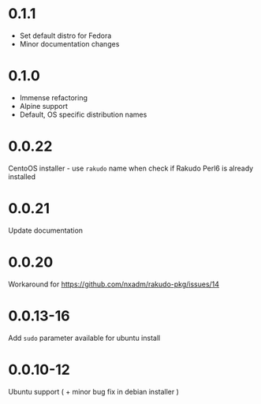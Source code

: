 # 0.1.1

- Set default distro for Fedora
- Minor documentation changes

# 0.1.0

- Immense refactoring
- Alpine support
- Default, OS specific distribution names

# 0.0.22

CentoOS installer - use `rakudo` name when check if Rakudo Perl6 is already installed

# 0.0.21

Update documentation

# 0.0.20

Workaround for https://github.com/nxadm/rakudo-pkg/issues/14

# 0.0.13-16

Add `sudo` parameter available for ubuntu install

# 0.0.10-12

Ubuntu support ( + minor bug fix in debian installer )
